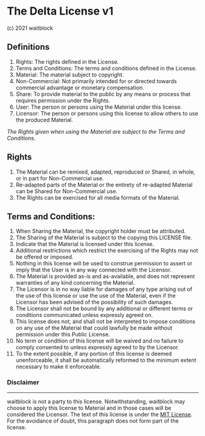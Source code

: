 # The Delta License v1

(c) 2021 waitblock

## Definitions

1. Rights: The rights defined in the License.
2. Terms and Conditions: The terms and conditions defined in the License.
3. Material: The material subject to copyright.
4. Non-Commercial: Not primarily intended for or directed towards commercial advantage or monetary compensation.
5. Share: To provide material to the public by any means or process that requires permission under the Rights.
6. User: The person or persons using the Material under this license.
7. Licensor: The person or persons using this license to allow others to use the produced Material.

*The Rights given when using the Material are subject to the Terms and Conditions.*

## Rights

1. The Material can be remixed, adapted, reproduced or Shared, in whole, or in part for Non-Commercial use.
2. Re-adapted parts of the Material or the entirety of re-adapted Material can be Shared for Non-Commercial use.
3. The Rights can be exercised for all media formats of the Material.

## Terms and Conditions:

1. When Sharing the Material, the copyright holder must be attributed.
2. The Sharing of the Material is subject to the copying this LICENSE file.
3. Indicate that the Material is licensed under this license.
4. Additional restrictions which restrict the exercising of the Rights may not be offered or imposed.
5. Nothing in this license will be used to construe permission to assert or imply that the User is in any way connected with the Licensor.
6. The Material is provided as-is and as-available, and does not represent warranties of any kind concerning the Material.
7. The Licensor is in no way liable for damages of any type arising out of the use of this license or use the use of the Material, even if the Licensor has been advised of the possibility of such damages.
8. The Licensor shall not be bound by any additional or different terms or conditions communicated unless expressly agreed on.
9. This license does not, and shall not be interpreted to impose conditions on any use of the Material that could lawfully be made without permission under this Public License.
10. No term or condition of this license will be waived and no failure to comply consented to unless expressly agreed to by the Licensor.
11. To the extent possible, if any portion of this license is deemed unenforceable, it shall be automatically reformed to the minimum extent necessary to make it enforceable.

### Disclaimer
---
waitblock is not a party to this license. Notwithstanding, waitblock may choose to apply this license to Material and in those cases will be considered the Licensor. The text of this license is under the [MIT License](https://opensource.org/licenses/MIT). For the avoidance of doubt, this paragraph does not form part of the license.
